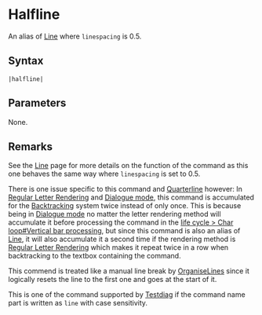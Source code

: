 # Halfline

An alias of [Line](Line.md) where `linespacing` is 0.5.

## Syntax

````
|halfline|
````

## Parameters

None.

## Remarks

See the [Line](Line.md) page for more details on the function of the command as this one behaves the same way where `linespacing` is set to 0.5.

There is one issue specific to this command and [Quarterline](Quarterline.md) however: In [Regular Letter Rendering](../../Letter%20Rendering%20Methods/Regular%20Letter%20Rendering.md) and [Dialogue mode](../../Dialogue%20mode.md), this command is accumulated for the [Backtracking](../../Related%20Systems/Backtracking.md) system twice instead of only once. This is because being in [Dialogue mode](../../Dialogue%20mode.md) no matter the letter rendering method will accumulate it before processing the command in the [life cycle > Char loop#Vertical bar processing](../../life%20cycle.md#char-loop-vertical-bar-processing), but since this command is also an alias of [Line](Line.md), it will also accumulate it a second time if the rendering method is [Regular Letter Rendering](../../Letter%20Rendering%20Methods/Regular%20Letter%20Rendering.md) which makes it repeat twice in a row when backtracking to the textbox containing the command.

This commend is treated like a manual line break by [OrganiseLines](../../Related%20Systems/Automatic%20Line%20Breaks/OrganiseLines.md) since it logically resets the line to the first one and goes at the start of it.

This is one of the command supported by [Testdiag](Testdiag.md) if the command name part is written as `line` with case sensitivity.
